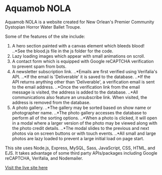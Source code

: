 # Aquamob NOLA

Aquamob NOLA is a website created for New Orlean's Premier Community Dystopian Horror Water Ballet Troupe.

Some of the features of the site include:

1. A hero section painted with a canvas element which bleeds blood!
   ..\*See the blood.js file in the js folder for the code.
2. Lazy loading images which appear with small animations on scroll.
3. A contact form which is equipped with Google reCAPTCHA verification to prevent spam from bots.
4. A newsletter subscription link.
   ..*Emails are first verified using Verifalia's API.
   ..*If the email is 'Deliverable' it is saved to the database.
   ..*If the API returns anything other than 'Deliverable', a verification email is sent to the email address.
   ..*Once the verification link from the email message is visited, the address is added to the database.
   ..\*All communications also feature an unsubscribe link. When visited, the address is removed from the database.
5. A photo gallery.
   ..*The gallery may be sorted based on show name or photographer name.
   ..*The photo gallery accesses the database to perform all of the sorting options.
   ..*When a photo is clicked, it will open in a modal where a larger version of the photo may be viewed along with the photo credit details.
   ..*The modal slides to the previous and next photos via on screen buttons or with touch events.
   ..\*All small and large photos are lazy loaded to prevent a large initial load on page start.

This site uses Node.js, Express, MySQL, Sass, JavaScript, CSS, HTML, and EJS.
It takes advantage of some third party APIs/packages including Google reCAPTCHA, Verifalia, and Nodemailer.

[Visit the live site here](https://aquamobnola.com)
